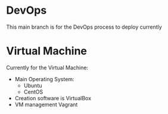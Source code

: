 # DevOps
This main branch is for the DevOps process to deploy currently

# Virtual Machine
Currently for the Virtual Machine: 
- Main Operating System: 
    - Ubuntu
    - CentOS
- Creation software is VirtualBox
- VM management Vagrant
